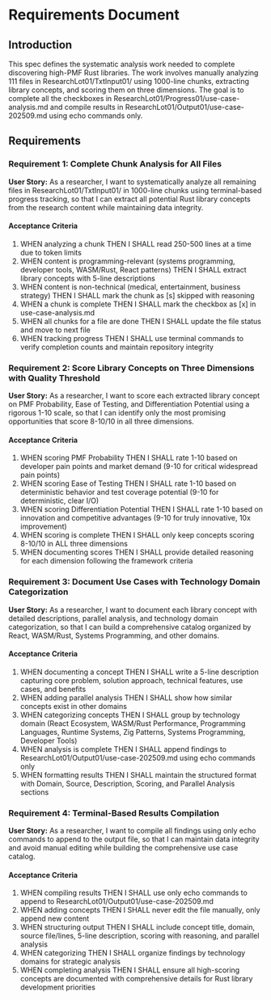 # Requirements Document

## Introduction

This spec defines the systematic analysis work needed to complete discovering high-PMF Rust libraries. The work involves manually analyzing 111 files in ResearchLot01/TxtInput01/ using 1000-line chunks, extracting library concepts, and scoring them on three dimensions. The goal is to complete all the checkboxes in ResearchLot01/Progress01/use-case-analysis.md and compile results in ResearchLot01/Output01/use-case-202509.md using echo commands only.

## Requirements

### Requirement 1: Complete Chunk Analysis for All Files

**User Story:** As a researcher, I want to systematically analyze all remaining files in ResearchLot01/TxtInput01/ in 1000-line chunks using terminal-based progress tracking, so that I can extract all potential Rust library concepts from the research content while maintaining data integrity.

#### Acceptance Criteria

1. WHEN analyzing a chunk THEN I SHALL read 250-500 lines at a time due to token limits
2. WHEN content is programming-relevant (systems programming, developer tools, WASM/Rust, React patterns) THEN I SHALL extract library concepts with 5-line descriptions
3. WHEN content is non-technical (medical, entertainment, business strategy) THEN I SHALL mark the chunk as [s] skipped with reasoning
4. WHEN a chunk is complete THEN I SHALL mark the checkbox as [x] in use-case-analysis.md
5. WHEN all chunks for a file are done THEN I SHALL update the file status and move to next file
6. WHEN tracking progress THEN I SHALL use terminal commands to verify completion counts and maintain repository integrity

### Requirement 2: Score Library Concepts on Three Dimensions with Quality Threshold

**User Story:** As a researcher, I want to score each extracted library concept on PMF Probability, Ease of Testing, and Differentiation Potential using a rigorous 1-10 scale, so that I can identify only the most promising opportunities that score 8-10/10 in all three dimensions.

#### Acceptance Criteria

1. WHEN scoring PMF Probability THEN I SHALL rate 1-10 based on developer pain points and market demand (9-10 for critical widespread pain points)
2. WHEN scoring Ease of Testing THEN I SHALL rate 1-10 based on deterministic behavior and test coverage potential (9-10 for deterministic, clear I/O)
3. WHEN scoring Differentiation Potential THEN I SHALL rate 1-10 based on innovation and competitive advantages (9-10 for truly innovative, 10x improvement)
4. WHEN scoring is complete THEN I SHALL only keep concepts scoring 8-10/10 in ALL three dimensions
5. WHEN documenting scores THEN I SHALL provide detailed reasoning for each dimension following the framework criteria

### Requirement 3: Document Use Cases with Technology Domain Categorization

**User Story:** As a researcher, I want to document each library concept with detailed descriptions, parallel analysis, and technology domain categorization, so that I can build a comprehensive catalog organized by React, WASM/Rust, Systems Programming, and other domains.

#### Acceptance Criteria

1. WHEN documenting a concept THEN I SHALL write a 5-line description capturing core problem, solution approach, technical features, use cases, and benefits
2. WHEN adding parallel analysis THEN I SHALL show how similar concepts exist in other domains
3. WHEN categorizing concepts THEN I SHALL group by technology domain (React Ecosystem, WASM/Rust Performance, Programming Languages, Runtime Systems, Zig Patterns, Systems Programming, Developer Tools)
4. WHEN analysis is complete THEN I SHALL append findings to ResearchLot01/Output01/use-case-202509.md using echo commands only
5. WHEN formatting results THEN I SHALL maintain the structured format with Domain, Source, Description, Scoring, and Parallel Analysis sections

### Requirement 4: Terminal-Based Results Compilation

**User Story:** As a researcher, I want to compile all findings using only echo commands to append to the output file, so that I can maintain data integrity and avoid manual editing while building the comprehensive use case catalog.

#### Acceptance Criteria

1. WHEN compiling results THEN I SHALL use only echo commands to append to ResearchLot01/Output01/use-case-202509.md
2. WHEN adding concepts THEN I SHALL never edit the file manually, only append new content
3. WHEN structuring output THEN I SHALL include concept title, domain, source file/lines, 5-line description, scoring with reasoning, and parallel analysis
4. WHEN categorizing THEN I SHALL organize findings by technology domains for strategic analysis
5. WHEN completing analysis THEN I SHALL ensure all high-scoring concepts are documented with comprehensive details for Rust library development priorities
